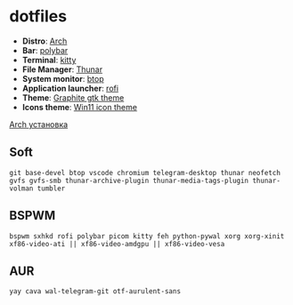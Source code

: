 # dotfiles

- **Distro**: [Arch](https://wiki.archlinux.org/)
- **Bar**: [polybar](https://github.com/polybar/polybar)
- **Terminal**: [kitty](https://sw.kovidgoyal.net/kitty/)
- **File Manager**: [Thunar](https://docs.xfce.org/xfce/thunar/start)
- **System monitor**: [btop](https://github.com/aristocratos/btop)
- **Application launcher**: [rofi](https://github.com/davatorium/rofi)
- **Theme**: [Graphite gtk theme](https://github.com/vinceliuice/Graphite-gtk-theme)
- **Icons theme**: [Win11 icon theme](https://github.com/yeyushengfan258/Win11-icon-theme/tree/main)

[Arch установка](https://github.com/nekurillril/dotfiles/blob/main/guide/arch-install.md)

## Soft
```
git base-devel btop vscode chromium telegram-desktop thunar neofetch gvfs gvfs-smb thunar-archive-plugin thunar-media-tags-plugin thunar-volman tumbler
```
## BSPWM
```
bspwm sxhkd rofi polybar picom kitty feh python-pywal xorg xorg-xinit xf86-video-ati || xf86-video-amdgpu || xf86-video-vesa
```
## AUR
```
yay cava wal-telegram-git otf-aurulent-sans 
```